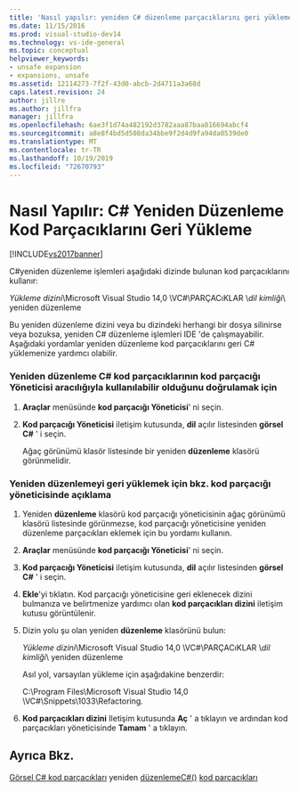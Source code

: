```yaml
---
title: 'Nasıl yapılır: yeniden C# düzenleme parçacıklarını geri yükleme | Microsoft Docs'
ms.date: 11/15/2016
ms.prod: visual-studio-dev14
ms.technology: vs-ide-general
ms.topic: conceptual
helpviewer_keywords:
- unsafe expansion
- expansions, unsafe
ms.assetid: 12114273-7f2f-43d0-abcb-2d4711a3a68d
caps.latest.revision: 24
author: jillre
ms.author: jillfra
manager: jillfra
ms.openlocfilehash: 6ae3f1d74a482192d3782aaa87baa816694abcf4
ms.sourcegitcommit: a8e8f4bd5d508da34bbe9f2d4d9fa94da0539de0
ms.translationtype: MT
ms.contentlocale: tr-TR
ms.lasthandoff: 10/19/2019
ms.locfileid: "72670793"
---
```

# <a name="how-to-restore-c-refactoring-snippets"></a>Nasıl Yapılır: C# Yeniden Düzenleme Kod Parçacıklarını Geri Yükleme
[!INCLUDE[vs2017banner](../includes/vs2017banner.md)]

C#yeniden düzenleme işlemleri aşağıdaki dizinde bulunan kod parçacıklarını kullanır:

 *Yükleme dizini*\Microsoft Visual Studio 14,0 \VC#\PARÇACıKLAR \\*dil kimliği*\ yeniden düzenleme

 Bu yeniden düzenleme dizini veya bu dizindeki herhangi bir dosya silinirse veya bozuksa, yeniden C# düzenleme işlemleri IDE 'de çalışmayabilir. Aşağıdaki yordamlar yeniden düzenleme kod parçacıklarını geri C# yüklemenize yardımcı olabilir.

### <a name="to-verify-c-refactoring-snippets-are-available-through-the-code-snippet-manager"></a>Yeniden düzenleme C# kod parçacıklarının kod parçacığı Yöneticisi aracılığıyla kullanılabilir olduğunu doğrulamak için

1. **Araçlar** menüsünde **kod parçacığı Yöneticisi**' ni seçin.

2. **Kod parçacığı Yöneticisi** iletişim kutusunda, **dil** açılır listesinden **görsel C#**  ' i seçin.

     Ağaç görünümü klasör listesinde bir yeniden **düzenleme** klasörü görünmelidir.

### <a name="to-restore-refactoring-see-comment-in-code-snippet-manager"></a>Yeniden düzenlemeyi geri yüklemek için bkz. kod parçacığı yöneticisinde açıklama

1. Yeniden **düzenleme** klasörü kod parçacığı yöneticisinin ağaç görünümü klasörü listesinde görünmezse, kod parçacığı yöneticisine yeniden düzenleme parçacıkları eklemek için bu yordamı kullanın.

2. **Araçlar** menüsünde **kod parçacığı Yöneticisi**' ni seçin.

3. **Kod parçacığı Yöneticisi** iletişim kutusunda, **dil** açılır listesinden **görsel C#**  ' i seçin.

4. **Ekle**'yi tıklatın. Kod parçacığı yöneticisine geri eklenecek dizini bulmanıza ve belirtmenize yardımcı olan **kod parçacıkları dizini** iletişim kutusu görüntülenir.

5. Dizin yolu şu olan yeniden **düzenleme** klasörünü bulun:

     *Yükleme dizini*\Microsoft Visual Studio 14,0 \VC#\PARÇACıKLAR \\*dil kimliği*\ yeniden düzenleme

     Asıl yol, varsayılan yükleme için aşağıdakine benzerdir:

     C:\Program Files\Microsoft Visual Studio 14,0 \VC#\Snippets\1033\Refactoring.

6. **Kod parçacıkları dizini** Iletişim kutusunda **Aç** ' a tıklayın ve ardından kod parçacıkları yöneticisinde **Tamam** ' a tıklayın.

## <a name="see-also"></a>Ayrıca Bkz.
 [Görsel C# kod parçacıkları](../ide/visual-csharp-code-snippets.md) yeniden [düzenlemeC#()](../csharp-ide/refactoring-csharp.md) [kod parçacıkları](../ide/code-snippets.md)
